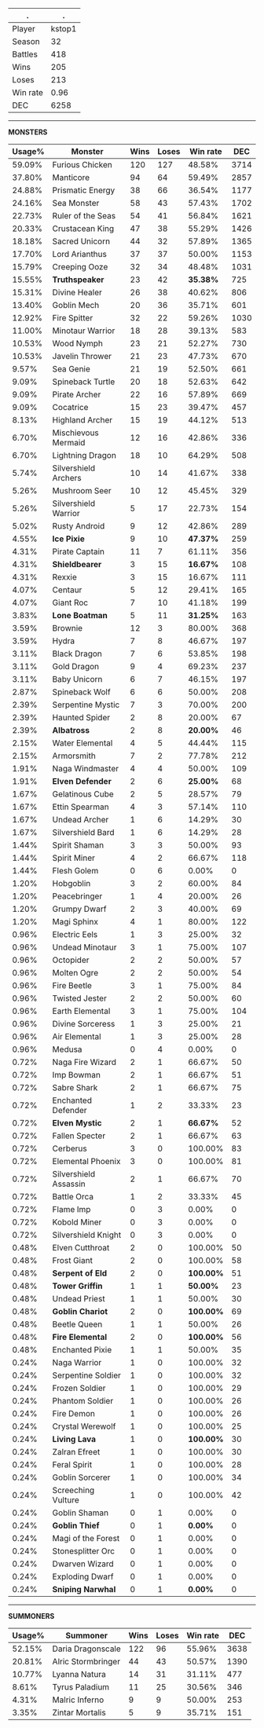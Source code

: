 .|.
|-|-
Player|kstop1
Season|32
Battles|418
Wins|205
Loses|213
Win rate|0.96
DEC|6258

---
**MONSTERS**

Usage%|Monster|Wins|Loses|Win rate|DEC|
-|-|-|-|-|-|
59.09%|Furious Chicken|120|127|48.58%|3714|
37.80%|Manticore|94|64|59.49%|2857|
24.88%|Prismatic Energy|38|66|36.54%|1177|
24.16%|Sea Monster|58|43|57.43%|1702|
22.73%|Ruler of the Seas|54|41|56.84%|1621|
20.33%|Crustacean King|47|38|55.29%|1426|
18.18%|Sacred Unicorn|44|32|57.89%|1365|
17.70%|Lord Arianthus|37|37|50.00%|1153|
15.79%|Creeping Ooze|32|34|48.48%|1031|
15.55%|**Truthspeaker**|23|42|**35.38%**|725|
15.31%|Divine Healer|26|38|40.62%|806|
13.40%|Goblin Mech|20|36|35.71%|601|
12.92%|Fire Spitter|32|22|59.26%|1030|
11.00%|Minotaur Warrior|18|28|39.13%|583|
10.53%|Wood Nymph|23|21|52.27%|730|
10.53%|Javelin Thrower|21|23|47.73%|670|
9.57%|Sea Genie|21|19|52.50%|661|
9.09%|Spineback Turtle|20|18|52.63%|642|
9.09%|Pirate Archer|22|16|57.89%|669|
9.09%|Cocatrice|15|23|39.47%|457|
8.13%|Highland Archer|15|19|44.12%|513|
6.70%|Mischievous Mermaid|12|16|42.86%|336|
6.70%|Lightning Dragon|18|10|64.29%|508|
5.74%|Silvershield Archers|10|14|41.67%|338|
5.26%|Mushroom Seer|10|12|45.45%|329|
5.26%|Silvershield Warrior|5|17|22.73%|154|
5.02%|Rusty Android|9|12|42.86%|289|
4.55%|**Ice Pixie**|9|10|**47.37%**|259|
4.31%|Pirate Captain|11|7|61.11%|356|
4.31%|**Shieldbearer**|3|15|**16.67%**|108|
4.31%|Rexxie|3|15|16.67%|111|
4.07%|Centaur|5|12|29.41%|165|
4.07%|Giant Roc|7|10|41.18%|199|
3.83%|**Lone Boatman**|5|11|**31.25%**|163|
3.59%|Brownie|12|3|80.00%|368|
3.59%|Hydra|7|8|46.67%|197|
3.11%|Black Dragon|7|6|53.85%|198|
3.11%|Gold Dragon|9|4|69.23%|237|
3.11%|Baby Unicorn|6|7|46.15%|197|
2.87%|Spineback Wolf|6|6|50.00%|208|
2.39%|Serpentine Mystic|7|3|70.00%|200|
2.39%|Haunted Spider|2|8|20.00%|67|
2.39%|**Albatross**|2|8|**20.00%**|46|
2.15%|Water Elemental|4|5|44.44%|115|
2.15%|Armorsmith|7|2|77.78%|212|
1.91%|Naga Windmaster|4|4|50.00%|109|
1.91%|**Elven Defender**|2|6|**25.00%**|68|
1.67%|Gelatinous Cube|2|5|28.57%|79|
1.67%|Ettin Spearman|4|3|57.14%|110|
1.67%|Undead Archer|1|6|14.29%|30|
1.67%|Silvershield Bard|1|6|14.29%|28|
1.44%|Spirit Shaman|3|3|50.00%|93|
1.44%|Spirit Miner|4|2|66.67%|118|
1.44%|Flesh Golem|0|6|0.00%|0|
1.20%|Hobgoblin|3|2|60.00%|84|
1.20%|Peacebringer|1|4|20.00%|26|
1.20%|Grumpy Dwarf|2|3|40.00%|69|
1.20%|Magi Sphinx|4|1|80.00%|122|
0.96%|Electric Eels|1|3|25.00%|32|
0.96%|Undead Minotaur|3|1|75.00%|107|
0.96%|Octopider|2|2|50.00%|57|
0.96%|Molten Ogre|2|2|50.00%|54|
0.96%|Fire Beetle|3|1|75.00%|84|
0.96%|Twisted Jester|2|2|50.00%|60|
0.96%|Earth Elemental|3|1|75.00%|104|
0.96%|Divine Sorceress|1|3|25.00%|21|
0.96%|Air Elemental|1|3|25.00%|28|
0.96%|Medusa|0|4|0.00%|0|
0.72%|Naga Fire Wizard|2|1|66.67%|50|
0.72%|Imp Bowman|2|1|66.67%|51|
0.72%|Sabre Shark|2|1|66.67%|75|
0.72%|Enchanted Defender|1|2|33.33%|23|
0.72%|**Elven Mystic**|2|1|**66.67%**|52|
0.72%|Fallen Specter|2|1|66.67%|63|
0.72%|Cerberus|3|0|100.00%|83|
0.72%|Elemental Phoenix|3|0|100.00%|81|
0.72%|Silvershield Assassin|2|1|66.67%|70|
0.72%|Battle Orca|1|2|33.33%|45|
0.72%|Flame Imp|0|3|0.00%|0|
0.72%|Kobold Miner|0|3|0.00%|0|
0.72%|Silvershield Knight|0|3|0.00%|0|
0.48%|Elven Cutthroat|2|0|100.00%|50|
0.48%|Frost Giant|2|0|100.00%|58|
0.48%|**Serpent of Eld**|2|0|**100.00%**|51|
0.48%|**Tower Griffin**|1|1|**50.00%**|23|
0.48%|Undead Priest|1|1|50.00%|30|
0.48%|**Goblin Chariot**|2|0|**100.00%**|69|
0.48%|Beetle Queen|1|1|50.00%|26|
0.48%|**Fire Elemental**|2|0|**100.00%**|56|
0.48%|Enchanted Pixie|1|1|50.00%|35|
0.24%|Naga Warrior|1|0|100.00%|32|
0.24%|Serpentine Soldier|1|0|100.00%|32|
0.24%|Frozen Soldier|1|0|100.00%|29|
0.24%|Phantom Soldier|1|0|100.00%|26|
0.24%|Fire Demon|1|0|100.00%|26|
0.24%|Crystal Werewolf|1|0|100.00%|25|
0.24%|**Living Lava**|1|0|**100.00%**|30|
0.24%|Zalran Efreet|1|0|100.00%|30|
0.24%|Feral Spirit|1|0|100.00%|28|
0.24%|Goblin Sorcerer|1|0|100.00%|34|
0.24%|Screeching Vulture|1|0|100.00%|42|
0.24%|Goblin Shaman|0|1|0.00%|0|
0.24%|**Goblin Thief**|0|1|**0.00%**|0|
0.24%|Magi of the Forest|0|1|0.00%|0|
0.24%|Stonesplitter Orc|0|1|0.00%|0|
0.24%|Dwarven Wizard|0|1|0.00%|0|
0.24%|Exploding Dwarf|0|1|0.00%|0|
0.24%|**Sniping Narwhal**|0|1|**0.00%**|0|

---
**SUMMONERS**

Usage%|Summoner|Wins|Loses|Win rate|DEC|
-|-|-|-|-|-|
52.15%|Daria Dragonscale|122|96|55.96%|3638|
20.81%|Alric Stormbringer|44|43|50.57%|1390|
10.77%|Lyanna Natura|14|31|31.11%|477|
8.61%|Tyrus Paladium|11|25|30.56%|346|
4.31%|Malric Inferno|9|9|50.00%|253|
3.35%|Zintar Mortalis|5|9|35.71%|151|

